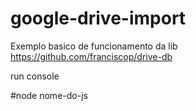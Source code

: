 # google-drive-import


Exemplo basico de funcionamento da lib https://github.com/franciscop/drive-db

run console

#node nome-do-js
